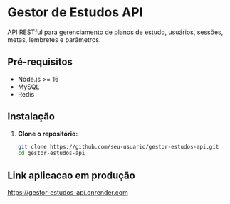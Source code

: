 # Gestor de Estudos API

API RESTful para gerenciamento de planos de estudo, usuários, sessões, metas, lembretes e parâmetros.

## Pré-requisitos

- Node.js >= 16
- MySQL
- Redis

## Instalação

1. **Clone o repositório:**
   ```sh
   git clone https://github.com/seu-usuario/gestor-estudos-api.git
   cd gestor-estudos-api


## Link aplicacao em produção

https://gestor-estudos-api.onrender.com
